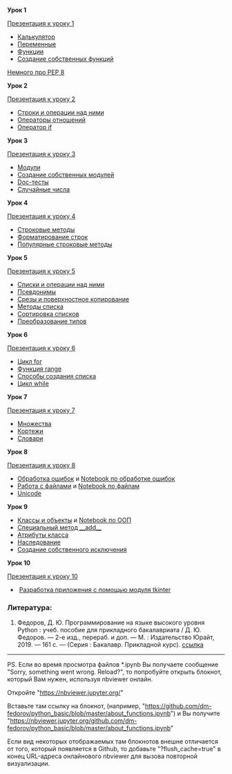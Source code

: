 <strong>Урок 1</strong>

<a href="https://dfedorov.spb.ru/python3/python_marafon_01.pdf">Презентация к уроку 1</a>

<ul>
 	<li><a href="https://www.youtube.com/watch?v=ROIb6kInHD4">Калькулятор</a></li>
 	<li><a href="https://youtu.be/ROIb6kInHD4?t=302">Переменные</a></li>
 	<li><a href="https://youtu.be/ROIb6kInHD4?t=673">Функции</a></li>
 	<li><a href="https://youtu.be/ROIb6kInHD4?t=1027">Создание собственных функций</a></li>
</ul>

[Немного про PEP 8](https://github.com/tkhirianov/lections_2019/blob/master/semestr_1/lec_12/shortly_about_PEP8_with_examples.pdf)

<strong>Урок 2</strong>

<a href="https://dfedorov.spb.ru/python3/python_marafon_02.pdf">Презентация к уроку 2</a>

<ul>
 	<li><a href="https://youtu.be/ouZBpsgn2bE?list=PLsFgCA3RuGOCgfD0evyDcJf27G3VpWumX&amp;t=27">Строки и операции над ними</a></li>
 	<li><a href="https://youtu.be/ouZBpsgn2bE?list=PLsFgCA3RuGOCgfD0evyDcJf27G3VpWumX&amp;t=1002">Операторы отношений</a></li>
 	<li><a href="https://youtu.be/ouZBpsgn2bE?list=PLsFgCA3RuGOCgfD0evyDcJf27G3VpWumX&amp;t=1353">Оператор if</a></li>
</ul>

<strong>Урок 3</strong>

<a href="https://dfedorov.spb.ru/python3/python_marafon_03.pdf">Презентация к уроку 3</a>

<ul>
 	<li><a href="https://youtu.be/9K1q19l7EUM?list=PLsFgCA3RuGOCgfD0evyDcJf27G3VpWumX&amp;t=36">Модули</a></li>
 	<li><a href="https://youtu.be/9K1q19l7EUM?list=PLsFgCA3RuGOCgfD0evyDcJf27G3VpWumX&amp;t=404">Создание собственных модулей</a></li>
 	<li><a href="https://youtu.be/9K1q19l7EUM?list=PLsFgCA3RuGOCgfD0evyDcJf27G3VpWumX&amp;t=778">Doc-тесты</a></li>
 	<li><a href="https://youtu.be/9K1q19l7EUM?list=PLsFgCA3RuGOCgfD0evyDcJf27G3VpWumX&amp;t=914">Случайные числа</a></li>
</ul>

<strong>Урок 4</strong>

<a href="https://dfedorov.spb.ru/python3/python_marafon_04.pdf">Презентация к уроку 4</a>

<ul>
 	<li><a href="https://youtu.be/7ue_Vz17i5g?list=PLsFgCA3RuGOCgfD0evyDcJf27G3VpWumX&amp;t=16">Строковые методы</a></li>
 	<li><a href="https://youtu.be/7ue_Vz17i5g?list=PLsFgCA3RuGOCgfD0evyDcJf27G3VpWumX&amp;t=292">Форматирование строк</a></li>
 	<li><a href="https://youtu.be/7ue_Vz17i5g?list=PLsFgCA3RuGOCgfD0evyDcJf27G3VpWumX&amp;t=482">Популярные строковые методы</a></li>
</ul>

<strong>Урок 5</strong>

<a href="https://dfedorov.spb.ru/python3/python_marafon_05.pdf">Презентация к уроку 5</a>

<ul>
 	<li><a href="https://youtu.be/jEPKPzntN5Q?list=PLsFgCA3RuGOCgfD0evyDcJf27G3VpWumX&amp;t=60">Списки и операции над ними</a></li>
 	<li><a href="https://youtu.be/jEPKPzntN5Q?list=PLsFgCA3RuGOCgfD0evyDcJf27G3VpWumX&amp;t=572">Псевдонимы</a></li>
 	<li><a href="https://youtu.be/jEPKPzntN5Q?list=PLsFgCA3RuGOCgfD0evyDcJf27G3VpWumX&amp;t=816">Срезы и поверхностное копирование</a></li>
 	<li><a href="https://youtu.be/jEPKPzntN5Q?list=PLsFgCA3RuGOCgfD0evyDcJf27G3VpWumX&amp;t=1267">Методы списка</a></li>
 	<li><a href="https://youtu.be/jEPKPzntN5Q?list=PLsFgCA3RuGOCgfD0evyDcJf27G3VpWumX&amp;t=1387">Сортировка списков</a></li>
 	<li><a href="https://youtu.be/jEPKPzntN5Q?list=PLsFgCA3RuGOCgfD0evyDcJf27G3VpWumX&amp;t=1522">Преобразование типов</a></li>
</ul>

<strong>Урок 6</strong>

<a href="https://dfedorov.spb.ru/python3/python_marafon_06.pdf">Презентация к уроку 6</a>

<ul>
 	<li><a href="https://youtu.be/XPbpktpYgeM?list=PLsFgCA3RuGOCgfD0evyDcJf27G3VpWumX&amp;t=61">Цикл for</a></li>
 	<li><a href="https://youtu.be/XPbpktpYgeM?list=PLsFgCA3RuGOCgfD0evyDcJf27G3VpWumX&amp;t=310">Функция range</a></li>
 	<li><a href="https://youtu.be/XPbpktpYgeM?list=PLsFgCA3RuGOCgfD0evyDcJf27G3VpWumX&amp;t=873">Способы создания списка</a></li>
 	<li><a href="https://youtu.be/XPbpktpYgeM?list=PLsFgCA3RuGOCgfD0evyDcJf27G3VpWumX&amp;t=1700">Цикл while</a></li>
</ul>

<strong>Урок 7</strong>

<a href="https://dfedorov.spb.ru/python3/python_marafon_07.pdf">Презентация к уроку 7</a>

<ul>
 	<li><a href="https://youtu.be/nXggilOWarg?list=PLsFgCA3RuGOCgfD0evyDcJf27G3VpWumX&amp;t=37">Множества</a></li>
 	<li><a href="https://youtu.be/nXggilOWarg?list=PLsFgCA3RuGOCgfD0evyDcJf27G3VpWumX&amp;t=219">Кортежи</a></li>
 	<li><a href="https://youtu.be/nXggilOWarg?list=PLsFgCA3RuGOCgfD0evyDcJf27G3VpWumX&amp;t=422">Словари</a></li>
</ul>

<strong>Урок 8</strong>

<a href="https://dfedorov.spb.ru/python3/python_marafon_08.pdf">Презентация к уроку 8</a>

<ul>
 	<li><a href="https://youtu.be/xTej-yV2BpQ?list=PLsFgCA3RuGOCgfD0evyDcJf27G3VpWumX&amp;t=62">Обработка ошибок</a> и <a href="https://github.com/dm-fedorov/python_basic/blob/master/about_errors.ipynb">Notebook по обработке ошибок</a></li>   
 	<li><a href="https://youtu.be/xTej-yV2BpQ?list=PLsFgCA3RuGOCgfD0evyDcJf27G3VpWumX&amp;t=969">Работа с файлами</a> и <a href="https://github.com/dm-fedorov/python_basic/blob/master/about_files.ipynb">Notebook по файлам</a></li>
 	<li><a href="https://youtu.be/xTej-yV2BpQ?list=PLsFgCA3RuGOCgfD0evyDcJf27G3VpWumX&amp;t=1995">Unicode</a></li>
</ul>

<strong>Урок 9</strong>

<ul>
 	<li><a href="https://youtu.be/hNfvscEnDtw?list=PLsFgCA3RuGOCgfD0evyDcJf27G3VpWumX&amp;t=45">Классы и объекты</a> и <a href="https://github.com/dm-fedorov/python_basic/blob/master/about_oop.ipynb">Notebook по ООП</a></li>
 	<li><a href="https://youtu.be/hNfvscEnDtw?list=PLsFgCA3RuGOCgfD0evyDcJf27G3VpWumX&amp;t=1311">Специальный метод __add__</a></li>
 	<li><a href="https://youtu.be/hNfvscEnDtw?list=PLsFgCA3RuGOCgfD0evyDcJf27G3VpWumX&amp;t=1681">Атрибуты класса</a></li>
 	<li><a href="https://youtu.be/hNfvscEnDtw?list=PLsFgCA3RuGOCgfD0evyDcJf27G3VpWumX&amp;t=1826">Наследование</a></li>
 	<li><a href="https://youtu.be/hNfvscEnDtw?list=PLsFgCA3RuGOCgfD0evyDcJf27G3VpWumX&amp;t=2111">Создание собственного исключения</a></li>
</ul>

<strong>Урок 10</strong>

<a href="https://dfedorov.spb.ru/python3/python_marafon_10.pdf">Презентация к уроку 10</a>

<ul>
 	<li> <a href="https://youtu.be/oFE1IAzAOtM?list=PLsFgCA3RuGOCgfD0evyDcJf27G3VpWumX&amp;t=26">Разработка приложения с помощью модуля tkinter</a></li>
</ul>

### Литература:

1. Федоров, Д. Ю. Программирование на языке высокого уровня Python : учеб. пособие для прикладного бакалавриата / Д. Ю. Федоров.  — 2-е изд., перераб. и доп. — М. : Издательство Юрайт, 2019. — 161 с. — (Серия : Бакалавр. Прикладной курс). [ссылка](https://biblio-online.ru/book/programmirovanie-na-yazyke-vysokogo-urovnya-python-437489?ref_from=94433)

***

PS. Если во время просмотра файлов *.ipynb Вы получаете сообщение "Sorry, something went wrong. Reload?", то попробуйте открыть блокнот, который Вам нужен, используя nbviewer онлайн. 

Откройте "https://nbviewer.jupyter.org/"

Вставьте там ссылку на блокнот, (например, "https://github.com/dm-fedorov/python_basic/blob/master/about_functions.ipynb")
и Вы получите "https://nbviewer.jupyter.org/github.com/dm-fedorov/python_basic/blob/master/about_functions.ipynb"

Если вид некоторых отображаемых там блокнотов внешне отличается от того, который появляется в Github, то добавьте "?flush_cache=true" в конец URL-адреса онлайнового nbviewer для вызова повторной визуализации.
